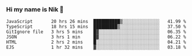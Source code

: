 ### Hi my name is Nik 👋

<!--
**NikDoe/NikDoe** is a ✨ _special_ ✨ repository because its `README.md` (this file) appears on your GitHub profile.

Here are some ideas to get you started:

- 🔭 I’m currently working on ...
- 🌱 I’m currently learning ...
- 👯 I’m looking to collaborate on ...
- 🤔 I’m looking for help with ...
- 💬 Ask me about ...
- 📫 How to reach me: ...
- 😄 Pronouns: ...
- ⚡ Fun fact: ...
-->

<!--START_SECTION:waka-->

```text
JavaScript       20 hrs 26 mins  ██████████▒░░░░░░░░░░░░░░   41.99 %
TypeScript       18 hrs 15 mins  █████████▒░░░░░░░░░░░░░░░   37.50 %
GitIgnore file   3 hrs 5 mins    █▓░░░░░░░░░░░░░░░░░░░░░░░   06.35 %
JSON             3 hrs 1 min     █▓░░░░░░░░░░░░░░░░░░░░░░░   06.22 %
HTML             2 hrs 2 mins    █░░░░░░░░░░░░░░░░░░░░░░░░   04.21 %
EJS              1 hr 32 mins    ▓░░░░░░░░░░░░░░░░░░░░░░░░   03.18 %
```

<!--END_SECTION:waka-->
